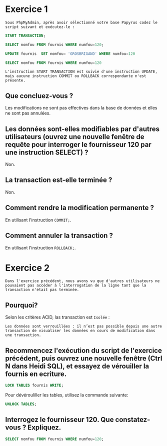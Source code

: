 # Exercice 1

    Sous PhpMyAdmin, après avoir sélectionné votre base Papyrus codez le script suivant et exécutez-le :
```sql
START TRANSACTION;

SELECT nomfou FROM fournis WHERE numfou=120;

UPDATE fournis  SET nomfou= 'GROSBRIGAND' WHERE numfou=120 

SELECT nomfou FROM fournis WHERE numfou=120 
```
    L'instruction START TRANSACTION est suivie d'une instruction UPDATE, mais aucune instruction COMMIT ou ROLLBACK correspondante n'est présente.


## Que concluez-vous ?

Les modifications ne sont pas effectives dans la base de données et elles ne sont pas annulées.

## Les données sont-elles modifiables par d'autres utilisateurs (ouvrez une nouvelle fenêtre de requête pour interroger le fournisseur 120 par une instruction SELECT) ?

Non.

## La transaction est-elle terminée ?

Non.

## Comment rendre la modification permanente ?

En utilisant l'instruction `COMMIT;`.

## Comment annuler la transaction ?

En utilisant l'instruction `ROLLBACK;`.


# Exercice 2

    Dans l'exercice précédent, nous avons vu que d'autres utilisateurs ne pouvaient pas accéder à l'interrogation de la ligne tant que la transaction n'était pas terminée.

## Pourquoi?

Selon les critères ACID, las transaction est `Isolée` : 

    Les données sont verrouillées : il n’est pas possible depuis une autre transaction de visualiser les données en cours de modification dans une transaction.

## Recommencez l'exécution du script de l'exercice précédent, puis ouvrez une nouvelle fenêtre (Ctrl N dans Heidi SQL), et essayez de vérouiller la fournis en ecriture.
```sql
LOCK TABLES fournis WRITE;
```
Pour dévérouliller les tables, utilisez la commande suivante:
```sql
UNLOCK TABLES;
```

## Interrogez le fournisseur 120. Que constatez-vous ? Expliquez.
```sql
SELECT nomfou FROM fournis WHERE numfou=120; 
```

